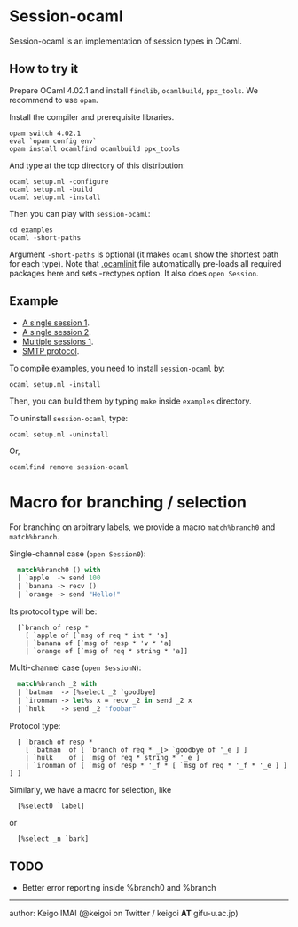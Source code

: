 # Session-ocaml

Session-ocaml is an implementation of session types in OCaml.

## How to try it

Prepare OCaml 4.02.1 and install ```findlib```, ```ocamlbuild```, ```ppx_tools```.
We recommend to use ```opam```.

Install the compiler and prerequisite libraries.

    opam switch 4.02.1
    eval `opam config env`
    opam install ocamlfind ocamlbuild ppx_tools

And type at the top directory of this distribution:

    ocaml setup.ml -configure
    ocaml setup.ml -build
    ocaml setup.ml -install

Then you can play with ```session-ocaml```:

    cd examples
    ocaml -short-paths

Argument ```-short-paths``` is optional (it makes ```ocaml``` show the shortest path for each type).
Note that [.ocamlinit](examples/.ocamlinit) file automatically pre-loads all required packages here and sets -rectypes option.
It also does ```open Session```.

## Example

* [A single session 1](examples/ex_single1.ml).
* [A single session 2](examples/ex_single2.ml).
* [Multiple sessions 1](examples/ex_multi1.ml).
* [SMTP protocol](examples/smtp.ml).

To compile examples, you need to install ```session-ocaml``` by:

	ocaml setup.ml -install

Then, you can build them by typing ```make``` inside ```examples``` directory.

To uninstall ```session-ocaml```, type:

	ocaml setup.ml -uninstall

Or,

	ocamlfind remove session-ocaml


# Macro for branching / selection

For branching on arbitrary labels, we provide a macro ```match%branch0``` and ```match%branch```.

Single-channel case (```open Session0```):

```ocaml
  match%branch0 () with
  | `apple  -> send 100
  | `banana -> recv ()
  | `orange -> send "Hello!"
```

Its protocol type will be:

```
  [`branch of resp *
    [ `apple of [`msg of req * int * 'a]
    | `banana of [`msg of resp * 'v * 'a]
    | `orange of [`msg of req * string * 'a]]
```

Multi-channel case (```open SessionN```):

```ocaml
  match%branch _2 with
  | `batman  -> [%select _2 `goodbye]
  | `ironman -> let%s x = recv _2 in send _2 x
  | `hulk    -> send _2 "foobar"
```

Protocol type:

```
  [ `branch of resp *
    [ `batman  of [ `branch of req * _[> `goodbye of '_e ] ]
    | `hulk    of [ `msg of req * string * '_e ]
    | `ironman of [ `msg of resp * '_f * [ `msg of req * '_f * '_e ] ] ] ]
```

  Similarly, we have a macro for selection, like

```ocaml
  [%select0 `label]
```

or

```
  [%select _n `bark]
```

## TODO

* Better error reporting inside %branch0 and %branch

----
author: Keigo IMAI (@keigoi on Twitter / keigoi __AT__ gifu-u.ac.jp)
